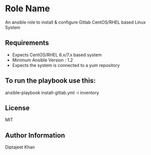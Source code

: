 Role Name
=========

An ansible role to install & configure Gitlab CentOS/RHEL based Linux System

Requirements
------------

- Expects CentOS/RHEL 6.x/7.x based system
- Minimum Ansible Version : 1.2
- Expects the system is connected to a yum repository

To run the playbook use this:
----------------

ansible-playbook install-gitlab.yml -i inventory


License
-------

MIT

Author Information
------------------

Diptajeet Khan
